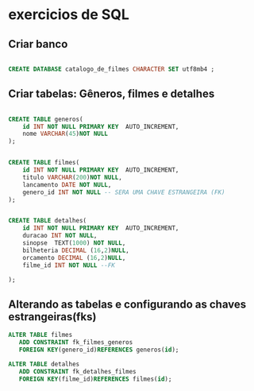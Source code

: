 # exercicios de SQL

## Criar banco

```sql

CREATE DATABASE catalogo_de_filmes CHARACTER SET utf8mb4 ;

```

## Criar tabelas: Gêneros, filmes e detalhes

```sql

CREATE TABLE generos(
    id INT NOT NULL PRIMARY KEY  AUTO_INCREMENT,
    nome VARCHAR(45)NOT NULL
);

```

```sql

CREATE TABLE filmes(
    id INT NOT NULL PRIMARY KEY  AUTO_INCREMENT,
    titulo VARCHAR(200)NOT NULL,
    lancamento DATE NOT NULL,
    genero_id INT NOT NULL -- SERA UMA CHAVE ESTRANGEIRA (FK)
);

```


```sql

CREATE TABLE detalhes(
    id INT NOT NULL PRIMARY KEY  AUTO_INCREMENT,
    duracao INT NOT NULL,
    sinopse  TEXT(1000) NOT NULL,
    bilheteria DECIMAL (16,2)NULL,
    orcamento DECIMAL (16,2)NULL,
    filme_id INT NOT NULL --FK

);

```

## Alterando as tabelas e configurando as chaves estrangeiras(fks)

```sql
ALTER TABLE filmes
   ADD CONSTRAINT fk_filmes_generos
   FOREIGN KEY(genero_id)REFERENCES generos(id);

```

```sql
ALTER TABLE detalhes
   ADD CONSTRAINT fk_detalhes_filmes
   FOREIGN KEY(filme_id)REFERENCES filmes(id);

```

